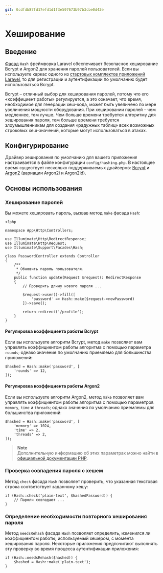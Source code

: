 ```yaml
---
git: 0cdfdb87fd17efd1d1f3e507673b97b3cbe0d43e
---
```


# Хеширование

<a name="introduction"></a>
## Введение

[Фасад](/docs/{{version}}/facades) `Hash` фреймворка Laravel обеспечивает безопасное хеширование Bcrypt и Argon2 для хранения паролей пользователей. Если вы используете каркас одного из [стартовых комплектов приложений Laravel](starter-kits), то для регистрации и аутентификации по умолчанию будет использоваться Bcrypt.

Bcrypt – отличный выбор для хеширования паролей, потому что его «коэффициент работы» регулируется, а это означает, что время, необходимое для генерации хеш-кода, может быть увеличено по мере увеличения мощности оборудования. При хешировании паролей – чем медленнее, тем лучше. Чем больше времени требуется алгоритму для хеширования пароля, тем больше времени требуется злоумышленникам для создания «радужных таблиц» всех возможных строковых хеш-значений, которые могут использоваться в атаках.

<a name="configuration"></a>
## Конфигурирование

Драйвер хеширования по умолчанию для вашего приложения настраивается в файле конфигурации `config/hashing.php`. В настоящее время существует несколько поддерживаемых драйверов: [Bcrypt](https://en.wikipedia.org/wiki/Bcrypt) и [Argon2](https://en.wikipedia.org/wiki/Argon2) (вариации Argon2i и Argon2id).

<a name="basic-usage"></a>
## Основы использования

<a name="hashing-passwords"></a>
### Хеширование паролей

Вы можете хешировать пароль, вызвав метод `make` фасада `Hash`:

    <?php

    namespace App\Http\Controllers;

    use Illuminate\Http\RedirectResponse;
    use Illuminate\Http\Request;
    use Illuminate\Support\Facades\Hash;

    class PasswordController extends Controller
    {
        /**
         * Обновить пароль пользователя.
         */
        public function update(Request $request): RedirectResponse
        {
            // Проверить длину нового пароля ...

            $request->user()->fill([
                'password' => Hash::make($request->newPassword)
            ])->save();

            return redirect('/profile');
        }
    }

<a name="adjusting-the-bcrypt-work-factor"></a>
#### Регулировка коэффициента работы Bcrypt

Если вы используете алгоритм Bcrypt, метод `make` позволяет вам управлять коэффициентом работы алгоритма с помощью параметра `rounds`; однако значение по умолчанию приемлемо для большинства приложений:

    $hashed = Hash::make('password', [
        'rounds' => 12,
    ]);

<a name="adjusting-the-argon2-work-factor"></a>
#### Регулировка коэффициента работы Argon2

Если вы используете алгоритм Argon2, метод `make` позволяет вам управлять коэффициентом работы алгоритма с помощью параметров `memory`, `time` и `threads`; однако значения по умолчанию приемлемы для большинства приложений:

    $hashed = Hash::make('password', [
        'memory' => 1024,
        'time' => 2,
        'threads' => 2,
    ]);

> **Note**  
> Дополнительную информацию об этих параметрах можно найти в [официальной документации PHP](https://www.php.net/manual/ru/function.password-hash.php).

<a name="verifying-that-a-password-matches-a-hash"></a>
### Проверка совпадения пароля с хешем

Метод `check` фасада `Hash` позволяет проверить, что указанная текстовая строка соответствует заданному хешу:

    if (Hash::check('plain-text', $hashedPassword)) {
        // Пароли совпадают ...
    }

<a name="determining-if-a-password-needs-to-be-rehashed"></a>
### Определение необходимости повторного хеширования пароля

Метод `needsRehash` фасада `Hash` позволяет определить, изменился ли коэффициентом работы, используемый хешером, с момента хеширования пароля. Некоторые приложения предпочитают выполнять эту проверку во время процесса аутентификации приложения:

    if (Hash::needsRehash($hashed)) {
        $hashed = Hash::make('plain-text');
    }
